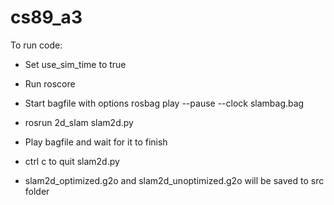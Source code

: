 # cs89_a3

To run code:

* Set use_sim_time to true

* Run roscore

* Start bagfile with options rosbag play --pause --clock slambag.bag

* rosrun 2d_slam slam2d.py

* Play bagfile and wait for it to finish

* ctrl c to quit slam2d.py

* slam2d_optimized.g2o and slam2d_unoptimized.g2o will be saved to src folder
